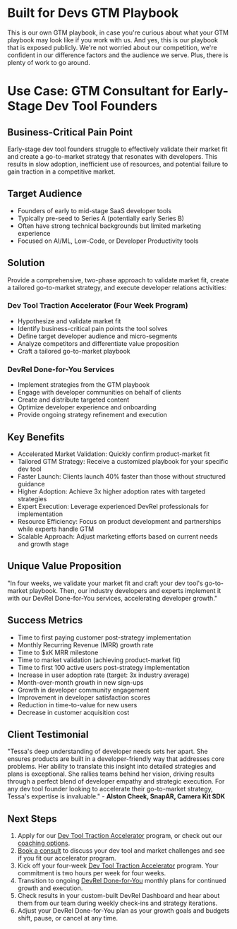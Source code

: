 # Built for Devs GTM Playbook
This is our own GTM playbook, in case you're curious about what your GTM playbook may look like if you work with us. And yes, this is our playbook that is exposed publicly. We're not worried about our competition, we're confident in our difference factors and the audience we serve. Plus, there is plenty of work to go around.

# Use Case: GTM Consultant for Early-Stage Dev Tool Founders

## Business-Critical Pain Point

Early-stage dev tool founders struggle to effectively validate their market fit and create a go-to-market strategy that resonates with developers. This results in slow adoption, inefficient use of resources, and potential failure to gain traction in a competitive market.

## Target Audience

- Founders of early to mid-stage SaaS developer tools
- Typically pre-seed to Series A (potentially early Series B)
- Often have strong technical backgrounds but limited marketing experience
- Focused on AI/ML, Low-Code, or Developer Productivity tools

## Solution

Provide a comprehensive, two-phase approach to validate market fit, create a tailored go-to-market strategy, and execute developer relations activities:

### Dev Tool Traction Accelerator (Four Week Program)

- Hypothesize and validate market fit
- Identify business-critical pain points the tool solves
- Define target developer audience and micro-segments
- Analyze competitors and differentiate value proposition
- Craft a tailored go-to-market playbook

### DevRel Done-for-You Services

- Implement strategies from the GTM playbook
- Engage with developer communities on behalf of clients
- Create and distribute targeted content
- Optimize developer experience and onboarding
- Provide ongoing strategy refinement and execution

## Key Benefits

- Accelerated Market Validation: Quickly confirm product-market fit
- Tailored GTM Strategy: Receive a customized playbook for your specific dev tool
- Faster Launch: Clients launch 40% faster than those without structured guidance
- Higher Adoption: Achieve 3x higher adoption rates with targeted strategies
- Expert Execution: Leverage experienced DevRel professionals for implementation
- Resource Efficiency: Focus on product development and partnerships while experts handle GTM
- Scalable Approach: Adjust marketing efforts based on current needs and growth stage

## Unique Value Proposition

"In four weeks, we validate your market fit and craft your dev tool's go-to-market playbook. Then, our industry developers and experts implement it with our DevRel Done-for-You services, accelerating developer growth."

## Success Metrics

- Time to first paying customer post-strategy implementation
- Monthly Recurring Revenue (MRR) growth rate
- Time to $xK MRR milestone
- Time to market validation (achieving product-market fit)
- Time to first 100 active users post-strategy implementation
- Increase in user adoption rate (target: 3x industry average)
- Month-over-month growth in new sign-ups
- Growth in developer community engagement
- Improvement in developer satisfaction scores
- Reduction in time-to-value for new users
- Decrease in customer acquisition cost

## Client Testimonial

"Tessa's deep understanding of developer needs sets her apart. She ensures products are built in a developer-friendly way that addresses core problems. Her ability to translate this insight into detailed strategies and plans is exceptional. She rallies teams behind her vision, driving results through a perfect blend of developer empathy and strategic execution. For any dev tool founder looking to accelerate their go-to-market strategy, Tessa's expertise is invaluable." - **Alston Cheek, SnapAR, Camera Kit SDK**

## Next Steps

1. Apply for our [Dev Tool Traction Accelerator](https://blt4.dev/accelerator) program, or check out our [coaching options](https://www.builtfor.dev/coaching/).
2. [Book a consult](https://blt4.dev/consult) to discuss your dev tool and market challenges and see if you fit our accelerator program.
3. Kick off your four-week [Dev Tool Traction Accelerator](https://blt4.dev/accelerator) program. Your commitment is two hours per week for four weeks.
4. Transition to ongoing [DevRel Done-for-You](https://blt4.dev/doneforyou) monthly plans for continued growth and execution.
5. Check results in your custom-built DevRel Dashboard and hear about them from our team during weekly check-ins and strategy iterations.
6. Adjust your DevRel Done-for-You plan as your growth goals and budgets shift, pause, or cancel at any time.
